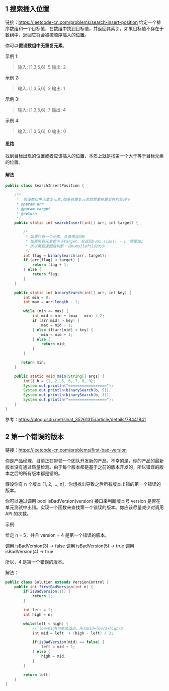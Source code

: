## 1 搜索插入位置

链接：https://leetcode-cn.com/problems/search-insert-position
给定一个排序数组和一个目标值，在数组中找到目标值，并返回其索引。如果目标值不存在于数组中，返回它将会被按顺序插入的位置。

你可以**假设数组中无重复元素**。

示例 1:

>输入: [1,3,5,6], 5
输出: 2

示例 2:

>输入: [1,3,5,6], 2
输出: 1

示例 3:

>输入: [1,3,5,6], 7
输出: 4

示例 4:

>输入: [1,3,5,6], 0
输出: 0

#### 思路
找到目标出现的位置或者应该插入的位置，本质上就是找第一个大于等于目标元素的位置。


#### 解法

```java
public class SearchInsertPosition {

    /**
     *  假设数组中无重复元素,如果有重复元素就需要在最后特别处理下
     * @param arr
     * @param target
     * @return
     */
    public static int searchInsert(int[] arr, int target) {

        /*
         * 如果只有一个元素，会直接返回0
         * 如果所有元素都小于target，会返回nums.size() - 1，需要加1
         * 所以需要返回后判断一次nums[left]的大小
         */
        int flag = binarySearch(arr, target);
        if (arr[flag] < target) {
            return flag + 1;
        } else {
            return flag;
        }
    }

    public static int binarySearch(int[] arr, int key) {
        int min = 0;
        int max = arr.length - 1;

        while (min <= max) {
            int mid = min + (max - min) / 2;
            if (arr[mid] > key) {
                max = mid - 1;
            } else if(arr[mid] < key) {
                min = mid + 1;
            } else {
                return mid;
            }
        }

       return min;
    }

    public static void main(String[] args) {
        int[] b = {1, 2, 5, 6, 7, 8, 9};
        System.out.println("=================");
        System.out.println(binarySearch(b, 5));
        System.out.println(binarySearch(b, 3));
        System.out.println("=================");
    }
}

```

参考：https://blog.csdn.net/sinat_35261315/article/details/78441841

## 2 第一个错误的版本
链接：https://leetcode-cn.com/problems/first-bad-version

你是产品经理，目前正在带领一个团队开发新的产品。不幸的是，你的产品的最新版本没有通过质量检测。由于每个版本都是基于之前的版本开发的，所以错误的版本之后的所有版本都是错的。

假设你有 n 个版本 [1, 2, ..., n]，你想找出导致之后所有版本出错的第一个错误的版本。

你可以通过调用 bool isBadVersion(version) 接口来判断版本号 version 是否在单元测试中出错。实现一个函数来查找第一个错误的版本。你应该尽量减少对调用 API 的次数。

示例:

给定 n = 5，并且 version = 4 是第一个错误的版本。

调用 isBadVersion(3) -> false
调用 isBadVersion(5) -> true
调用 isBadVersion(4) -> true

所以，4 是第一个错误的版本。 

解法：
```java
public class Solution extends VersionControl {
    public int firstBadVersion(int n) {
        if(isBadVersion(1)) {
            return 1;
        }

        int left = 1;
        int high = n;

        while(left < high) {
            // low+high可能会溢出，所以mid=low/2+high/2
            int mid = left  + (high - left) / 2;

            if(isBadVersion(mid) == false) {
                left = mid + 1;
            } else {
                high = mid;
            }
        }

        return left;
    }
}
```
